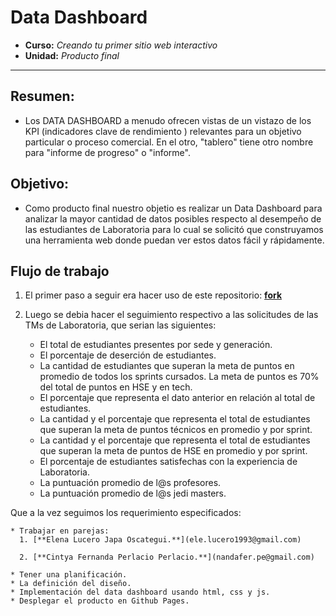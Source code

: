 # Data Dashboard

* **Curso:** _Creando tu primer sitio web interactivo_
* **Unidad:** _Producto final_

***
## Resumen:
  * Los DATA DASHBOARD a menudo ofrecen vistas de un vistazo de los KPI (indicadores clave de rendimiento ) relevantes para un objetivo particular o proceso comercial. En el otro, "tablero" tiene otro nombre para "informe de progreso" o "informe".

## Objetivo:
  * Como producto final nuestro objetio es realizar un Data Dashboard para analizar la mayor cantidad de datos posibles respecto al desempeño de las estudiantes de Laboratoria para lo cual se solicitó que construyamos una herramienta web donde puedan ver estos datos fácil y rápidamente.

## Flujo de trabajo

1. El primer paso a seguir era hacer uso de este repositorio: [**fork**](https://gist.github.com/ivandevp/1de47ae69a5e139a6622d78c882e1f74)


2. Luego se debia hacer el seguimiento respectivo a las solicitudes de las TMs de Laboratoria,
que serian las siguientes:
    *  El total de estudiantes presentes por sede y generación.
    *  El porcentaje de deserción de estudiantes.
    *  La cantidad de estudiantes que superan la meta de puntos en promedio de todos los sprints cursados. La meta de puntos es 70% del total de puntos en HSE y en tech.
    *  El porcentaje que representa el dato anterior en relación al total de estudiantes.
    *  La cantidad y el porcentaje que representa el total de estudiantes que superan la meta de puntos técnicos en     promedio y por sprint.
    *  La cantidad y el porcentaje que representa el total de estudiantes que superan la meta de puntos de HSE en promedio y por sprint.
    *  El porcentaje de estudiantes satisfechas con la experiencia de Laboratoria.
    *  La puntuación promedio de l@s profesores.
    *  La puntuación promedio de l@s jedi masters.


Que a la vez seguimos los requerimiento especificados:

    * Trabajar en parejas:
      1. [**Elena Lucero Japa Oscategui.**](ele.lucero1993@gmail.com)

      2. [**Cintya Fernanda Perlacio Perlacio.**](nandafer.pe@gmail.com)

    * Tener una planificación.
    * La definición del diseño.
    * Implementación del data dashboard usando html, css y js.
    * Desplegar el producto en Github Pages.
